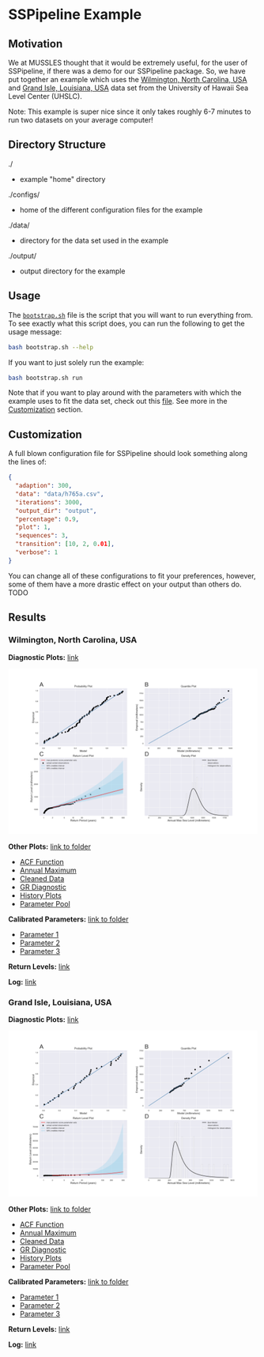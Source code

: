 # SSPipeline Example

## Motivation

We at MUSSLES thought that it would be extremely useful, for the user of SSPipeline, if there was a demo for our SSPipeline package. So, we have put together an example which uses the [Wilmington, North Carolina, USA](https://uhslc.soest.hawaii.edu/rqds/atlantic/doc/qa750a.dmt) and [Grand Isle, Louisiana, USA](https://uhslc.soest.hawaii.edu/rqds/atlantic/doc/qa765a.dmt) data set from the University of Hawaii Sea Level Center (UHSLC).

Note: This example is super nice since it only takes roughly 6-7 minutes to run two datasets on your average computer!

## Directory Structure

./

- example "home" directory

./configs/

- home of the different configuration files for the example

./data/

- directory for the data set used in the example

./output/

- output directory for the example

## Usage

The [`bootstrap.sh`](bootstrap.sh) file is the script that you will want to run everything from. To see exactly what this script does, you can run the following to get the usage message:

```sh
bash bootstrap.sh --help
```

If you want to just solely run the example:

```sh
bash bootstrap.sh run
```

Note that if you want to play around with the parameters with which the example uses to fit the data set, check out this [file](configs/config.json). See more in the [Customization](#customization) section.

## Customization

A full blown configuration file for SSPipeline should look something along the lines of:

```json
{
  "adaption": 300,
  "data": "data/h765a.csv",
  "iterations": 3000,
  "output_dir": "output",
  "percentage": 0.9,
  "plot": 1,
  "sequences": 3,
  "transition": [10, 2, 0.01],
  "verbose": 1
}
```

You can change all of these configurations to fit your preferences, however, some of them have a more drastic effect on your output than others do. TODO

## Results

### Wilmington, North Carolina, USA

**Diagnostic Plots:** [link](output/h750a/plots/diagnostic_plots.png)

![Diagnostic Plot](output/h750a/plots/diagnostic_plots.png)

**Other Plots:** [link to folder](output/h750a/plots)

- [ACF Function](output/h750a/plots/acf_function.png)
- [Annual Maximum](output/h750a/plots/annual_maximum.png)
- [Cleaned Data](output/h750a/plots/cleaned_data.png)
- [GR Diagnostic](output/h750a/plots/gr_diagnostic.png)
- [History Plots](output/h750a/plots/history_plots.png)
- [Parameter Pool](output/h750a/plots/params_pool.png)

**Calibrated Parameters:** [link to folder](output/h750a/parameters)

- [Parameter 1](output/h750a/parameters/parameter-1.txt)
- [Parameter 2](output/h750a/parameters/parameter-2.txt)
- [Parameter 3](output/h750a/parameters/parameter-3.txt)

**Return Levels:** [link](output/h750a/return_levels.csv)

**Log:** [link](output/h750a/sspipeline.log)

### Grand Isle, Louisiana, USA

**Diagnostic Plots:** [link](output/h765a/plots/diagnostic_plots.png)

![Diagnostic Plot](output/h765a/plots/diagnostic_plots.png)

**Other Plots:** [link to folder](output/h765a/plots)

- [ACF Function](output/h765a/plots/acf_function.png)
- [Annual Maximum](output/h765a/plots/annual_maximum.png)
- [Cleaned Data](output/h765a/plots/cleaned_data.png)
- [GR Diagnostic](output/h765a/plots/gr_diagnostic.png)
- [History Plots](output/h765a/plots/history_plots.png)
- [Parameter Pool](output/h765a/plots/params_pool.png)

**Calibrated Parameters:** [link to folder](output/h765a/parameters)

- [Parameter 1](output/h765a/parameters/parameter-1.txt)
- [Parameter 2](output/h765a/parameters/parameter-2.txt)
- [Parameter 3](output/h765a/parameters/parameter-3.txt)

**Return Levels:** [link](output/h765a/return_levels.csv)

**Log:** [link](output/h765a/sspipeline.log)
